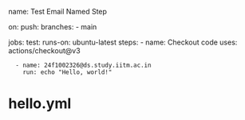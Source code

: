 name: Test Email Named Step

on:
  push:
    branches:
      - main

jobs:
  test:
    runs-on: ubuntu-latest
    steps:
      - name: Checkout code
        uses: actions/checkout@v3

      - name: 24f1002326@ds.study.iitm.ac.in
        run: echo "Hello, world!"
# hello.yml
